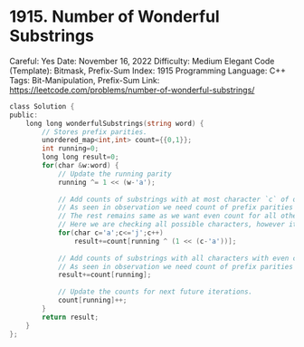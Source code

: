 # 1915. Number of Wonderful Substrings

Careful: Yes
Date: November 16, 2022
Difficulty: Medium
Elegant Code (Template): Bitmask, Prefix-Sum
Index: 1915
Programming Language: C++
Tags: Bit-Manipulation, Prefix-Sum
Link: https://leetcode.com/problems/number-of-wonderful-substrings/

```go
class Solution {
public:
    long long wonderfulSubstrings(string word) {
		// Stores prefix parities.
        unordered_map<int,int> count={{0,1}};
		int running=0;
        long long result=0;
        for(char &w:word) {
			// Update the running parity
            running ^= 1 << (w-'a');
			
			// Add counts of substrings with at most character `c` of odd counts.
			// As seen in observation we need count of prefix parities with opposite parity of character we are considering for odd count.
			// The rest remains same as we want even count for all other characters.
			// Here we are checking all possible characters, however it can be obtimized to check characters only present in the input word.
            for(char c='a';c<='j';c++)
                result+=count[running ^ (1 << (c-'a'))];
				
			// Add counts of substrings with all characters with even counts.
			// As seen in observation we need count of prefix parities with same parities as current running parity.
            result+=count[running];
			
			// Update the counts for next future iterations.
            count[running]++;
        }
        return result;
    }
};
```